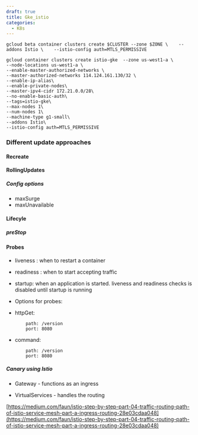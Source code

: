 ```yaml
---
draft: true
title: Gke_istio
categories:
  - K8s
---
```

```
gcloud beta container clusters create $CLUSTER --zone $ZONE \    --addons Istio \    --istio-config auth=MTLS_PERMISSIVE
```

```
gcloud container clusters create istio-gke  --zone us-west1-a \ 
--node-locations us-west1-a \ 
--enable-master-authorized-networks \ 
--master-authorized-networks 114.124.161.130/32 \
--enable-ip-alias\
--enable-private-nodes\ 
--master-ipv4-cidr 172.21.0.0/28\  
--no-enable-basic-auth\  
--tags=istio-gke\ 
--max-nodes 1\ 
--num-nodes 1\
--machine-type g1-small\ 
--addons Istio\
--istio-config auth=MTLS_PERMISSIVE
```

### Different update approaches

#### Recreate

#### RollingUpdates

##### Config options

- maxSurge
- maxUnavailable

#### Lifecyle

##### preStop

#### Probes

- liveness : when to restart a container 
- readiness : when to start accepting traffic
- startup: when an application is started. liveness and readiness checks is disabled until startup is running
- Options for probes:
- httpGet:
  
          path: /version
          port: 8080
- command:
  
          path: /version
          port: 8080



##### Canary using Istio

- Gateway - functions as an ingress 

- VirtualServices - handles the routing

[https://medium.com/faun/istio-step-by-step-part-04-traffic-routing-path-of-istio-service-mesh-part-a-ingress-routing-28e03cdaa048](https://medium.com/faun/istio-step-by-step-part-04-traffic-routing-path-of-istio-service-mesh-part-a-ingress-routing-28e03cdaa048)
